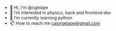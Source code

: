 - 👋 Hi, I’m @cgelape
- 👀 I’m interested in physics, back and frontend dev
- 🌱 I’m currently learning python
- 📫 How to reach me caiorgelape@gmail.com
<!---
cgelape/cgelape is a ✨ special ✨ repository because its `README.md` (this file) appears on your GitHub profile.
You can click the Preview link to take a look at your changes.
--->
